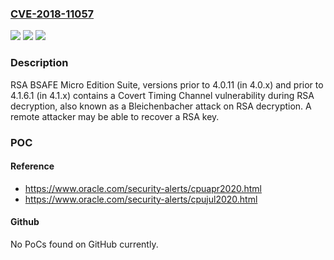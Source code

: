### [CVE-2018-11057](https://cve.mitre.org/cgi-bin/cvename.cgi?name=CVE-2018-11057)
![](https://img.shields.io/static/v1?label=Product&message=BSAFE%20Micro%20Edition%20Suite&color=blue)
![](https://img.shields.io/static/v1?label=Version&message=n%2Fa&color=blue)
![](https://img.shields.io/static/v1?label=Vulnerability&message=Covert%20Timing%20Channel%20vulnerability&color=brighgreen)

### Description

RSA BSAFE Micro Edition Suite, versions prior to 4.0.11 (in 4.0.x) and prior to 4.1.6.1 (in 4.1.x) contains a Covert Timing Channel vulnerability during RSA decryption, also known as a Bleichenbacher attack on RSA decryption. A remote attacker may be able to recover a RSA key.

### POC

#### Reference
- https://www.oracle.com/security-alerts/cpuapr2020.html
- https://www.oracle.com/security-alerts/cpujul2020.html

#### Github
No PoCs found on GitHub currently.

